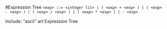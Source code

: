 #Expression Tree
`<exp> ::= <integer lit> | ( <exp> + <exp> ) | ( <exp> - <exp> ) | ( <exp> / <exp> ) | ( <exp> * <exp> ) | - <exp> `

 Include:
  “ascii” art Expression Tree
  

